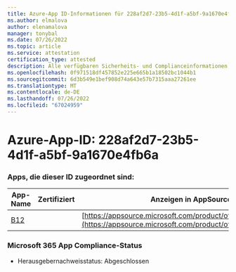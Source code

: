 ```yaml
---
title: Azure-App ID-Informationen für 228af2d7-23b5-4d1f-a5bf-9a1670e4fb6a
ms.author: elmalova
author: elenamalova
manager: tonybal
ms.date: 07/26/2022
ms.topic: article
ms.service: attestation
certification_type: attested
description: Alle verfügbaren Sicherheits- und Complianceinformationen für 228af2d7-23b5-4d1f-a5bf-9a1670e4fb6a.
ms.openlocfilehash: 0f971518df457852e225e665b1a18502bc1044b1
ms.sourcegitcommit: 6d3b549e1bef908d74a643e57b7315aaa27261ee
ms.translationtype: MT
ms.contentlocale: de-DE
ms.lasthandoff: 07/26/2022
ms.locfileid: "67024959"
---
```

# <a name="azure-app-id-228af2d7-23b5-4d1f-a5bf-9a1670e4fb6a"></a>Azure-App-ID: 228af2d7-23b5-4d1f-a5bf-9a1670e4fb6a


### <a name="apps-associated-with-this-id"></a>Apps, die dieser ID zugeordnet sind:
| **App-Name** | **Zertifiziert** | **Anzeigen in AppSource** |
|--------------|---------------|-----------------------|
| [B12](../forward/WA200004073.md) |  | [https://appsource.microsoft.com/product/office/WA200004073](https://appsource.microsoft.com/product/office/WA200004073) |

### <a name="microsoft-365-app-compliance-status"></a>Microsoft 365 App Compliance-Status
- Herausgebernachweisstatus: Abgeschlossen

